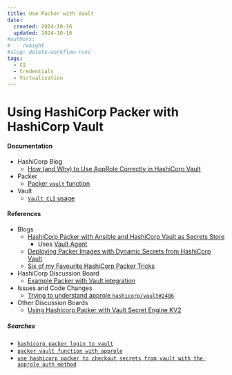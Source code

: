 ```yaml
---
title: Use Packer with Vault
date:
  created: 2024-10-16
  updated: 2024-10-16
#authors:
#  - rwaight
#slug: delete-workflow-runs
tags:
  - CI
  - Credentials
  - Virtualization
---
```


# Using HashiCorp Packer with HashiCorp Vault


#### Documentation

- HashiCorp Blog
    - [How (and Why) to Use AppRole Correctly in HashiCorp Vault](https://www.hashicorp.com/blog/how-and-why-to-use-approle-correctly-in-hashicorp-vault)
- Packer
    - [Packer `vault` function](https://developer.hashicorp.com/packer/docs/templates/hcl_templates/functions/contextual/vault)
- Vault
    - [`Vault CLI` usage](https://developer.hashicorp.com/vault/docs/commands)


#### References

- Blogs
    - [HashiCorp Packer with Ansible and HashiCorp Vault as Secrets Store](https://www.infralovers.com/blog/2023-11-18-packer-ansible-vault/)
        - Uses [Vault Agent](https://developer.hashicorp.com/vault/docs/agent-and-proxy/agent)
    - [Deploying Packer Images with Dynamic Secrets from HashiCorp Vault](https://www.maentz.net/pensieve/gr3rh4c87cnrcdbxna2kjmcy5zatsh)
    - [Six of my Favourite HashiCorp Packer Tricks](https://medium.com/hashicorp-engineering/four-of-my-favourite-hashicorp-packer-tricks-761429ea48eb)
- HashiCorp Discussion Board
    - [Example Packer with Vault integration](https://discuss.hashicorp.com/t/example-packer-with-vault-integration/21304)
- Issues and Code Changes
    - [Trying to understand approle `hashicorp/vault#2486`](https://github.com/hashicorp/vault/issues/2486)
- Other Discussion Boards
    - [Using Hashicorp Packer with Vault Secret Engine KV2](https://stackoverflow.com/questions/54216362/using-hashicorp-packer-with-vault-secret-engine-kv2)


##### Searches

- [`hashicorp packer login to vault`](https://www.google.com/search?q=hashicorp+packer+login+to+vault)
- [`packer vault function with approle`](https://www.google.com/search?q=packer+vault+function+with+approle)
- [`use hashicorp packer to checkout secrets from vault with the approle auth method`](https://www.google.com/search?q=use+hashicorp+packer+to+checkout+secrets+from+vault+with+the+approle+auth+method)
